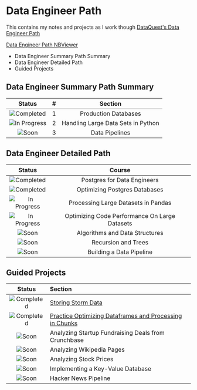 # Data Engineer Path

This contains my notes and projects as I work though [DataQuest's Data Engineer Path](https://www.dataquest.io/path/data-engineer)

[Data Engineer Path NBViewer](http://nbviewer.jupyter.org/github/johannesgiorgis/dataquest/tree/master/data_engineer_path/)

- Data Engineer Summary Path Summary
- Data Engineer Detailed Path
- Guided Projects



## Data Engineer Summary Path Summary

|            Status           	|   #   |             Section					|
|:-----------------------------:|:-----:|:-------------------------------------:|
| ![Completed][Completed] 	 	|  1	| Production Databases                  |
| ![In Progress][In Progress] 	|  2  	| Handling Large Data Sets in Python	|
| ![Soon][Soon] 			   	|  3  	| Data Pipelines						|


## Data Engineer Detailed Path

|         Status              	|                  Course          					|
|:-----------------------------:|:-------------------------------------------------:|
| ![Completed][Completed] 		| Postgres for Data Engineers 					  	|
| ![Completed][Completed]		| Optimizing Postgres Databases					  	|
| ![In Progress][In Progress] 	| Processing Large Datasets in Pandas 				|
| ![In Progress][In Progress]	| Optimizing Code Performance On Large Datasets 	|
| ![Soon][Soon]					| Algorithms and Data Structures					|
| ![Soon][Soon]					| Recursion and Trees 								|
| ![Soon][Soon]					| Building a Data Pipeline 							|


## Guided Projects

|            Status           	|               Section                             		|
|:-----------------------------:|:----------------------------------------------------------|
| ![Completed][Completed] 		| [Storing Storm Data]										|
| ![Completed][Completed] 		| [Practice Optimizing Dataframes and Processing in Chunks]	|
| ![Soon][Soon]					| Analyzing Startup Fundraising Deals from Crunchbase		|
| ![Soon][Soon]					| Analyzing Wikipedia Pages									|
| ![Soon][Soon]					| Analyzing Stock Prices									|
| ![Soon][Soon]					| Implementing a Key-Value Database							|
| ![Soon][Soon]					| Hacker News Pipeline										|


[//]: # (Reference links to Guided Projects)

[Storing Storm Data]: projects/project01_storing_storm_data/project01_storing_storm_data.ipynb
[Practice Optimizing Dataframes and Processing in Chunks]: projects/project02_practice_optimizing_dataframes_and_processing_in_chunks/project02_practice_optimizing_dataframes_and_processing_in_chunks.ipynb

[//]: # (Status images)

[done]: https://user-images.githubusercontent.com/29199184/32275438-8385f5c0-bf0b-11e7-9406-42265f71e2bd.png "Done"
[Completed]: https://user-images.githubusercontent.com/29199184/32275438-8385f5c0-bf0b-11e7-9406-42265f71e2bd.png "Completed"
[In Progress]: https://user-images.githubusercontent.com/29199184/34462881-7305ddac-ee4d-11e7-9b57-589424820da4.png "In Progress"
[Soon]: https://user-images.githubusercontent.com/29199184/34462916-d5c37bd4-ee4d-11e7-9f4a-d57f2243281b.png "Soon"

